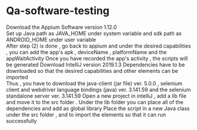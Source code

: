 # Qa-software-testing
Download the Appium Software version 1.12.0  
Set up Java path as JAVA_HOME under system variable and sdk path as ANDROID_HOME under user variable  
After step (2) is done , go back to appium and under the desired capabilities , you can add the app's apk , deviceName , platformName and the appWaitActivity 
Once you have recorded the app's activity , the scripts will be generated
Download IntelliJ version 2019.1.3 
Dependencies have to be downloaded so that the desired capabilities and other elements can be imported  
Thus , you have to download the java-client (jar file) ver. 5.0.0 , selenium client and webdriver language bindings (java) ver. 3.141.59 and the selenium standalone server ver. 3.141.59
Open a new project in intelliJ , add a lib file and move it to the src folder . Under the lib folder you can place all of the dependencies and add as global library 
Place the script in a new Java class under the src folder , and to import the elements so that it can run successfully 
